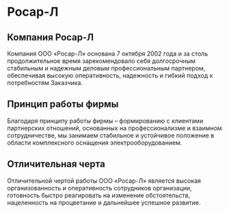 # Росар-Л

## Компания Росар-Л
Компания ООО «Росар-Л» основана 7 октября 2002 года и за столь продолжительное время зарекомендовало себя долгосрочным стабильным и надежным деловым профессиональным партнером, обеспечивая высокую оперативность, надежность и гибкий подход к потребностям Заказчика.


## Принцип работы фирмы
Благодаря принципу работы фирмы – формированию с клиентами партнерских отношений, основанных на профессионализме и взаимном сотрудничестве, мы занимаем стабильное и устойчивое положение в области комплексного оснащения электрооборудованием.

## Отличительная черта
Отличительной чертой работы ООО «Росар-Л» является высокая организованность и оперативность сотрудников организации, готовность быстро реагировать на изменение обстоятельств, нацеленность на процветание и дальнейшее успешное развитие.

